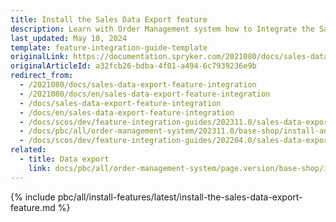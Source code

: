 ```yaml
---
title: Install the Sales Data Export feature
description: Learn with Order Management system how to Integrate the Sales Data Export feature into your Spryker project.
last_updated: May 10, 2024
template: feature-integration-guide-template
originalLink: https://documentation.spryker.com/2021080/docs/sales-data-export-feature-integration
originalArticleId: a32fcb26-bdba-4f01-a494-6c7939236e9b
redirect_from:
  - /2021080/docs/sales-data-export-feature-integration
  - /2021080/docs/en/sales-data-export-feature-integration
  - /docs/sales-data-export-feature-integration
  - /docs/en/sales-data-export-feature-integration
  - /docs/scos/dev/feature-integration-guides/202311.0/sales-data-export-feature-integration.html
  - /docs/pbc/all/order-management-system/202311.0/base-shop/install-and-update/install-features/install-the-sales-data-export-feature.html
  - /docs/scos/dev/feature-integration-guides/202204.0/sales-data-export-feature-integration.html
related:
  - title: Data export
    link: docs/pbc/all/order-management-system/page.version/base-shop/import-and-export-data/orders-data-export/orders-data-export.html
---
```


{% include pbc/all/install-features/latest/install-the-sales-data-export-feature.md %} <!-- To edit, see /_includes/pbc/all/install-features/202410.0/install-the-sales-data-export-feature.md -->
